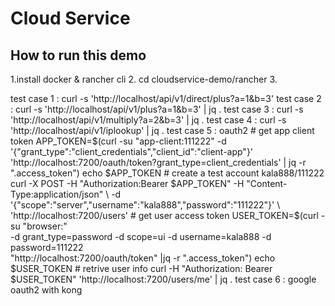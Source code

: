 # Cloud Service

## How to run this demo
1.install docker & rancher cli
2. cd cloudservice-demo/rancher
3. 

test case 1 : curl -s 'http://localhost/api/v1/direct/plus?a=1&b=3'
test case 2 : curl -s 'http://localhost/api/v1/plus?a=1&b=3' | jq .
test case 3 : curl -s 'http://localhost/api/v1/multiply?a=2&b=3' | jq .
test case 4 : curl -s 'http://localhost/api/v1/iplookup' | jq .
test case 5 : oauth2
    # get app client token
    APP_TOKEN=$(curl -su "app-client:111222" -d '{"grant_type":"client_credentials","client_id":"client-app"}' 'http://localhost:7200/oauth/token?grant_type=client_credentials' | jq -r ".access_token")
    echo $APP_TOKEN
    # create a test account  kala888/111222
    curl -X POST -H "Authorization:Bearer $APP_TOKEN" -H "Content-Type:application/json" \
    -d '{"scope":"server","username":"kala888","password":"111222"}' \
    'http://localhost:7200/users'
    # get user access token
    USER_TOKEN=$(curl -su "browser:" \
    -d grant_type=password -d scope=ui -d username=kala888 -d password=111222 \
    "http://localhost:7200/oauth/token" |jq -r ".access_token")
    echo $USER_TOKEN
    # retrive user info
    curl -H "Authorization: Bearer $USER_TOKEN" 'http://localhost:7200/users/me' | jq .
test case 6 : google oauth2 with kong